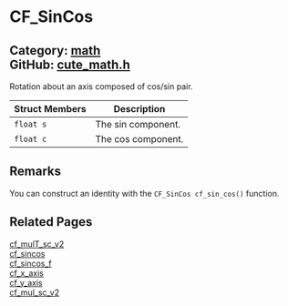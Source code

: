 [//]: # (This file is automatically generated by Cute Framework's docs parser.)
[//]: # (Do not edit this file by hand!)
[//]: # (See: https://github.com/RandyGaul/cute_framework/blob/master/samples/docs_parser.cpp)
[](../header.md ':include')

# CF_SinCos

Category: [math](/api_reference?id=math)  
GitHub: [cute_math.h](https://github.com/RandyGaul/cute_framework/blob/master/include/cute_math.h)  
---

Rotation about an axis composed of cos/sin pair.

Struct Members | Description
--- | ---
`float s` | The sin component.
`float c` | The cos component.

## Remarks

You can construct an identity with the `CF_SinCos cf_sin_cos()` function.

## Related Pages

[cf_mulT_sc_v2](/math/cf_mult_sc_v2.md)  
[cf_sincos](/math/cf_sincos.md)  
[cf_sincos_f](/math/cf_sincos_f.md)  
[cf_x_axis](/math/cf_x_axis.md)  
[cf_y_axis](/math/cf_y_axis.md)  
[cf_mul_sc_v2](/math/cf_mul_sc_v2.md)  
